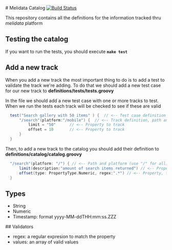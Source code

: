 # Melidata Catalog
[![Build Status](http://216.33.196.24/drone/api/badge/github.com/mercadolibre/melidata-catalog/status.svg?branch=master)](http://drone.melicloud.com/github.com/mercadolibre/melidata-catalog)

This repository contains all the definitions for the information tracked thru *melidata* platform

## Testing the catalog

If you want to run the tests, you should execute **```make test```**


## Add a new track

When you add a new track the most important thing to do is to add a test to validate the track we're adding. To do that we should add a new test case for our new track to **definitions/tests/tests.groovy**

In the file we should add a new test case with one or more tracks to test. When we run the tests each track will be checked to see if these are valid
``` groovy
  test("Search gallery with 50 items" ) {  // <-- Test case definition (name)
      "/search"(platform:"/mobile") {  // <-- Track definition, path and platform
          limit = "50"      // <-- Property to track
          offset = 10       // <-- Property to track
      }   
  }
```

Then, to add a new track to the catalog you should add their definition to **definitions/catalog/catalog.groovy**

``` groovy
  "/search"(platform: "/") { // <-- Path and platform (use "/" for all)
      limit(description:"amount of search items returned") // <-- Property, by default are strings and content could be anything
      offset(type: PropertyType.Numeric, regex:".*") // <-- Property, type numeric and validated by regex
  } 
```

## Types
  - String
  - Numeric
  - Timestamp: format yyyy-MM-ddTHH:mm:ss.ZZZ

## Validators
  - regex: a regular expresion to match the property
  - values: an array of valid values

